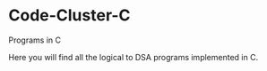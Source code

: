 # Code-Cluster-C
Programs in C

Here you will find all the logical to DSA programs implemented in C.

